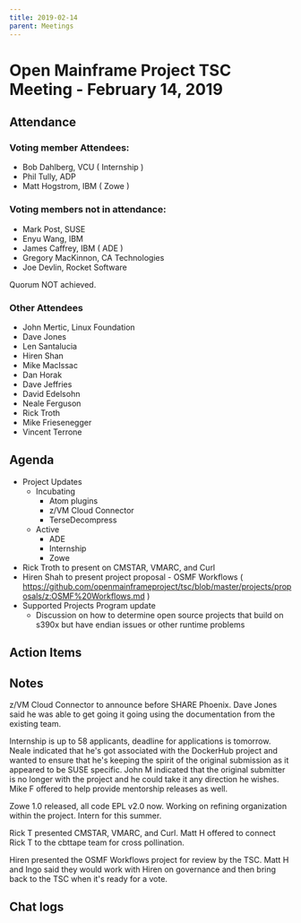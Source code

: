 ```yaml
---
title: 2019-02-14
parent: Meetings
---
```

# Open Mainframe Project TSC Meeting - February 14, 2019

## Attendance

### Voting member Attendees:

* Bob Dahlberg, VCU ( Internship )
* Phil Tully, ADP
* Matt Hogstrom, IBM ( Zowe )

### Voting members not in attendance:

* Mark Post, SUSE
* Enyu Wang, IBM
* James Caffrey, IBM ( ADE )
* Gregory MacKinnon, CA Technologies
* Joe Devlin, Rocket Software

Quorum NOT achieved.

### Other Attendees

* John Mertic, Linux Foundation
* Dave Jones
* Len Santalucia
* Hiren Shan
* Mike MacIssac
* Dan Horak
* Dave Jeffries
* David Edelsohn
* Neale Ferguson
* Rick Troth
* Mike Friesenegger
* Vincent Terrone

## Agenda

* Project Updates
  * Incubating
    * Atom plugins
    * z/VM Cloud Connector
    * TerseDecompress
  * Active
    * ADE
    * Internship
    * Zowe
* Rick Troth to present on CMSTAR, VMARC, and Curl
* Hiren Shah to present project proposal - OSMF Workflows ( https://github.com/openmainframeproject/tsc/blob/master/projects/proposals/z:OSMF%20Workflows.md )
* Supported Projects Program update
  * Discussion on how to determine open source projects that build on s390x but have endian issues or other runtime problems

## Action Items

## Notes

z/VM Cloud Connector to announce before SHARE Phoenix. Dave Jones said he was able to get going it going using the documentation from the existing team.

Internship is up to 58 applicants, deadline for applications is tomorrow. Neale indicated that he's got associated with the DockerHub project and wanted to ensure that he's keeping the spirit of the original submission as it appeared to be SUSE specific. John M indicated that the original submitter is no longer with the project and he could take it any direction he wishes. Mike F offered to help provide mentorship releases as well.

Zowe 1.0 released, all code EPL v2.0 now. Working on refining organization within the project. Intern for this summer.

Rick T presented CMSTAR, VMARC, and Curl. Matt H offered to connect Rick T to the cbttape team for cross pollination.

Hiren presented the OSMF Workflows project for review by the TSC. Matt H and Ingo said they would work with Hiren on governance and then bring back to the TSC when it's ready for a vote.

## Chat logs
